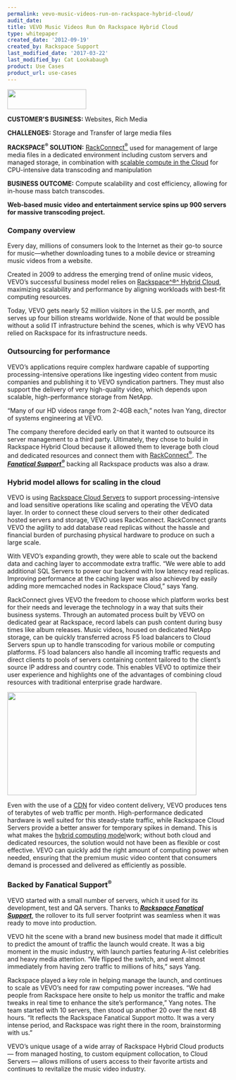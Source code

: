 ```yaml
---
permalink: vevo-music-videos-run-on-rackspace-hybrid-cloud/
audit_date:
title: VEVO Music Videos Run On Rackspace Hybrid Cloud
type: whitepaper
created_date: '2012-09-19'
created_by: Rackspace Support
last_modified_date: '2017-03-22'
last_modified_by: Cat Lookabaugh
product: Use Cases
product_url: use-cases
---
```


<a href="http://www.vevo.com/">
   <img src="{% asset_path use-cases/vevo-music-videos-run-on-rackspace-hybrid-cloud/vevo-logo.png %}" width="179" height="45" />
</a>

**CUSTOMER'S BUSINESS:** Websites, Rich Media

**CHALLENGES:** Storage and Transfer of large media files

**RACKSPACE<sup>&reg;</sup> SOLUTION:** [RackConnect<sup>&reg;</sup>](http://www.rackspace.com/hosting_solutions/hybrid_hosting/)
used for management of large media files in a dedicated environment
including custom servers and managed storage, in combination with
[scalable compute in the
Cloud](http://www.rackspace.com/cloud/cloud_hosting_products/servers/)
for CPU-intensive data transcoding and manipulation

**BUSINESS OUTCOME:** Compute scalability and cost efficiency, allowing
for in-house mass batch transcodes.

**Web-based music video and entertainment service spins up 900 servers for
massive transcoding project.**

### Company overview

Every day, millions of consumers look to the Internet as their go-to
source for music—whether downloading tunes to a mobile device or streaming
music videos from a website.

Created in 2009 to address the emerging trend of online music videos,
VEVO’s successful business model relies on [Rackspace^®^ Hybrid
Cloud](http://www.rackspace.com/cloud/hybrid/), maximizing scalability
and performance by aligning workloads with best-fit computing
resources.

Today, VEVO gets nearly 52 million visitors in the U.S. per month, and
serves up four billion streams worldwide. None of that would be possible
without a solid IT infrastructure behind the scenes, which is why VEVO
has relied on Rackspace for its infrastructure needs.

### Outsourcing for performance

VEVO’s applications require complex hardware capable of supporting
processing-intensive operations like ingesting video content from music
companies and publishing it to VEVO syndication partners. They must also
support the delivery of very high-quality video, which depends upon
scalable, high-performance storage from NetApp.

“Many of our HD videos range from 2-4GB each,” notes Ivan Yang, director
of systems engineering at VEVO.

The company therefore decided early on that it wanted to outsource its
server management to a third party. Ultimately, they chose to build in
Rackspace Hybrid Cloud because it allowed them to leverage both cloud
and dedicated resources and connect them with
[RackConnect<sup>&reg;</sup>](http://www.rackspace.com/cloud/hybrid/dedicated_cloud/rackconnect/).
The [***Fanatical
Support<sup>&reg;</sup>***](http://www.rackspace.com/whyrackspace/support/)
backing all Rackspace products was also a draw.

### Hybrid model allows for scaling in the cloud

VEVO is using [Rackspace Cloud
Servers](http://www.rackspace.com/cloud/servers/) to support
processing-intensive and load sensitive operations like scaling and
operating the VEVO data layer. In order to connect these cloud servers
to their other dedicated hosted servers and storage, VEVO uses
RackConnect. RackConnect grants VEVO the agility to add database read
replicas without the hassle and financial burden of purchasing physical
hardware to produce on such a large scale.

With VEVO’s expanding growth, they were able to scale out the backend
data and caching layer to accommodate extra traffic. “We were able to
add additional SQL Servers to power our backend with low latency read
replicas. Improving performance at the caching layer was also achieved
by easily adding more memcached nodes in Rackspace Cloud,” says Yang.

RackConnect gives VEVO the freedom to choose which platform works best
for their needs and leverage the technology in a way that suits their
business systems. Through an automated process built by VEVO on
dedicated gear at Rackspace, record labels can push content during busy
times like album releases. Music videos, housed on dedicated NetApp
storage, can be quickly transferred across F5 load balancers to Cloud
Servers spun up to handle transcoding for various mobile or computing
platforms. F5 load balancers also handle all incoming traffic requests
and direct clients to pools of servers containing content tailored to
the client’s source IP address and country code. This enables VEVO to
optimize their user experience and highlights one of the advantages of
combining cloud resources with traditional enterprise grade hardware.

<img src="{% asset_path use-cases/vevo-music-videos-run-on-rackspace-hybrid-cloud/vevo.png %}" width="429" height="234" />

Even with the use of a
[CDN](http://www.rackspace.com/cloud/files/technology/?page=cdn) for
video content delivery, VEVO produces tens of terabytes of web traffic
per month. High-performance dedicated hardware is well suited for this
steady-state traffic, while Rackspace Cloud Servers provide a better
answer for temporary spikes in demand. This is what makes the [hybrid
computing model](http://www.rackspace.com/cloud/hybrid/)work; without
both cloud and dedicated resources, the solution would not have been as
flexible or cost effective. VEVO can quickly add the right amount of
computing power when needed, ensuring that the premium music video
content that consumers demand is processed and delivered as efficiently
as possible.

### Backed by Fanatical Support<sup>&reg;</sup>

VEVO started with a small number of servers, which it used for its
development, test and QA servers. Thanks to [***Rackspace Fanatical
Support***](http://www.rackspace.com/whyrackspace/support/), the rollover
to its full server footprint was seamless when it was ready to move into
production.

VEVO hit the scene with a brand new business model that made it
difficult to predict the amount of traffic the launch would create. It
was a big moment in the music industry, with launch parties featuring
A-list celebrities and heavy media attention. “We flipped the switch,
and went almost immediately from having zero traffic to millions of
hits,” says Yang.

Rackspace played a key role in helping manage the launch, and continues
to scale as VEVO’s need for raw computing power increases. “We had
people from Rackspace here onsite to help us monitor the traffic and
make tweaks in real time to enhance the site’s performance,” Yang notes.
The team started with 10 servers, then stood up another 20 over the next
48 hours. “It reflects the Rackspace Fanatical Support motto. It was a
very intense period, and Rackspace was right there in the room,
brainstorming with us.”

VEVO’s unique usage of a wide array of Rackspace Hybrid Cloud
products — from managed hosting, to custom equipment collocation, to Cloud
Servers — allows millions of users access to their favorite artists and
continues to revitalize the music video industry.
